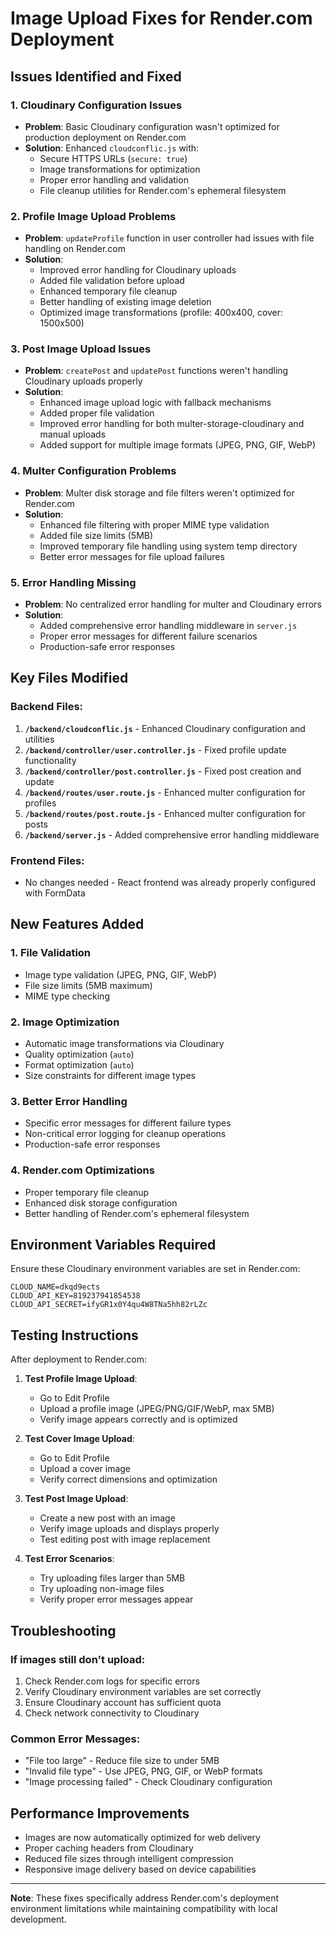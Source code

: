 # Image Upload Fixes for Render.com Deployment

## Issues Identified and Fixed

### 1. **Cloudinary Configuration Issues**
- **Problem**: Basic Cloudinary configuration wasn't optimized for production deployment on Render.com
- **Solution**: Enhanced `cloudconflic.js` with:
  - Secure HTTPS URLs (`secure: true`)
  - Image transformations for optimization
  - Proper error handling and validation
  - File cleanup utilities for Render.com's ephemeral filesystem

### 2. **Profile Image Upload Problems**
- **Problem**: `updateProfile` function in user controller had issues with file handling on Render.com
- **Solution**: 
  - Improved error handling for Cloudinary uploads
  - Added file validation before upload
  - Enhanced temporary file cleanup
  - Better handling of existing image deletion
  - Optimized image transformations (profile: 400x400, cover: 1500x500)

### 3. **Post Image Upload Issues** 
- **Problem**: `createPost` and `updatePost` functions weren't handling Cloudinary uploads properly
- **Solution**:
  - Enhanced image upload logic with fallback mechanisms
  - Added proper file validation
  - Improved error handling for both multer-storage-cloudinary and manual uploads
  - Added support for multiple image formats (JPEG, PNG, GIF, WebP)

### 4. **Multer Configuration Problems**
- **Problem**: Multer disk storage and file filters weren't optimized for Render.com
- **Solution**:
  - Enhanced file filtering with proper MIME type validation
  - Added file size limits (5MB)
  - Improved temporary file handling using system temp directory
  - Better error messages for file upload failures

### 5. **Error Handling Missing**
- **Problem**: No centralized error handling for multer and Cloudinary errors
- **Solution**:
  - Added comprehensive error handling middleware in `server.js`
  - Proper error messages for different failure scenarios
  - Production-safe error responses

## Key Files Modified

### Backend Files:
1. **`/backend/cloudconflic.js`** - Enhanced Cloudinary configuration and utilities
2. **`/backend/controller/user.controller.js`** - Fixed profile update functionality
3. **`/backend/controller/post.controller.js`** - Fixed post creation and update
4. **`/backend/routes/user.route.js`** - Enhanced multer configuration for profiles
5. **`/backend/routes/post.route.js`** - Enhanced multer configuration for posts
6. **`/backend/server.js`** - Added comprehensive error handling middleware

### Frontend Files:
- No changes needed - React frontend was already properly configured with FormData

## New Features Added

### 1. **File Validation**
- Image type validation (JPEG, PNG, GIF, WebP)
- File size limits (5MB maximum)
- MIME type checking

### 2. **Image Optimization**
- Automatic image transformations via Cloudinary
- Quality optimization (`auto`)
- Format optimization (`auto`)
- Size constraints for different image types

### 3. **Better Error Handling**
- Specific error messages for different failure types
- Non-critical error logging for cleanup operations
- Production-safe error responses

### 4. **Render.com Optimizations**
- Proper temporary file cleanup
- Enhanced disk storage configuration
- Better handling of Render.com's ephemeral filesystem

## Environment Variables Required

Ensure these Cloudinary environment variables are set in Render.com:

```env
CLOUD_NAME=dkqd9ects
CLOUD_API_KEY=819237941854538
CLOUD_API_SECRET=ifyGR1x0Y4qu4W8TNa5hh82rLZc
```

## Testing Instructions

After deployment to Render.com:

1. **Test Profile Image Upload**:
   - Go to Edit Profile
   - Upload a profile image (JPEG/PNG/GIF/WebP, max 5MB)
   - Verify image appears correctly and is optimized

2. **Test Cover Image Upload**:
   - Go to Edit Profile
   - Upload a cover image
   - Verify correct dimensions and optimization

3. **Test Post Image Upload**:
   - Create a new post with an image
   - Verify image uploads and displays properly
   - Test editing post with image replacement

4. **Test Error Scenarios**:
   - Try uploading files larger than 5MB
   - Try uploading non-image files
   - Verify proper error messages appear

## Troubleshooting

### If images still don't upload:
1. Check Render.com logs for specific errors
2. Verify Cloudinary environment variables are set correctly
3. Ensure Cloudinary account has sufficient quota
4. Check network connectivity to Cloudinary

### Common Error Messages:
- "File too large" - Reduce file size to under 5MB
- "Invalid file type" - Use JPEG, PNG, GIF, or WebP formats
- "Image processing failed" - Check Cloudinary configuration

## Performance Improvements

- Images are now automatically optimized for web delivery
- Proper caching headers from Cloudinary
- Reduced file sizes through intelligent compression
- Responsive image delivery based on device capabilities

---

**Note**: These fixes specifically address Render.com's deployment environment limitations while maintaining compatibility with local development.